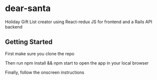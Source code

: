 # dear-santa
Holiday Gift List creator using React-redux JS for frontend and a Rails API backend

## Getting Started
First make sure you clone the repo 


Then run npm install && npm start to open the app in your local browser

Finally, follow the onscreen instructions
